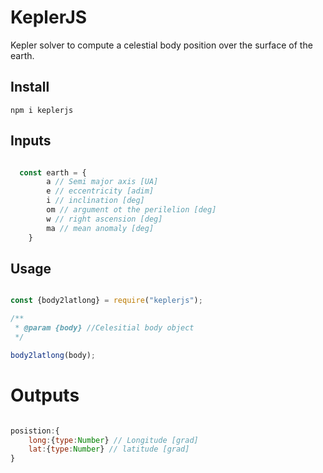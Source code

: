 # KeplerJS
Kepler solver to compute a celestial body position over the surface of the earth.


## Install

```shell
npm i keplerjs

```

## Inputs

```javascript

  const earth = {
        a // Semi major axis [UA]
        e // eccentricity [adim]
        i // inclination [deg]
        om // argument ot the perilelion [deg]
        w // right ascension [deg]
        ma // mean anomaly [deg]
    }

```

## Usage

```javascript

const {body2latlong} = require("keplerjs");

/**
 * @param {body} //Celesitial body object
 */

body2latlong(body);

```

# Outputs

```javascript

posistion:{
    long:{type:Number} // Longitude [grad]
    lat:{type:Number} // latitude [grad]
}

```







